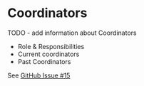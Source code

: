 # Coordinators

TODO - add information about Coordinators
- Role & Responsibilities
- Current coordinators
- Past Coordinators

See [GitHub Issue #15](https://github.com/rcos/rcos-handbook/issues/15)
